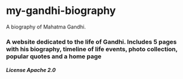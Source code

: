 # my-gandhi-biography
A biography of Mahatma Gandhi.
### A website dedicated to the life of Gandhi. Includes 5 pages with his biography, timeline of life events, photo collection, popular quotes and a home page
##### License Apache 2.0

